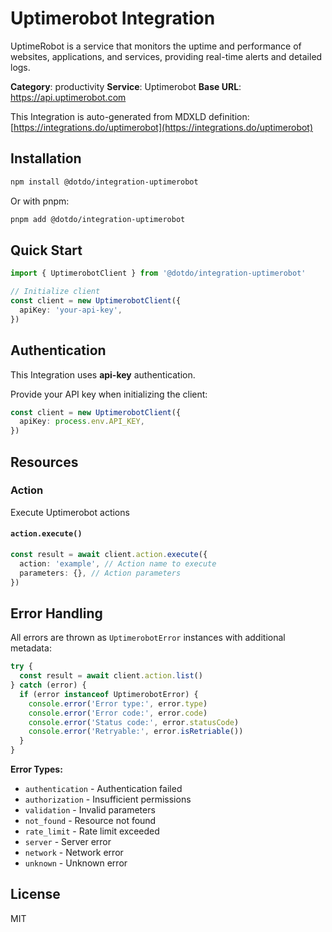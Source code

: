 # Uptimerobot Integration

UptimeRobot is a service that monitors the uptime and performance of websites, applications, and services, providing real-time alerts and detailed logs.

**Category**: productivity
**Service**: Uptimerobot
**Base URL**: https://api.uptimerobot.com

This Integration is auto-generated from MDXLD definition: [https://integrations.do/uptimerobot](https://integrations.do/uptimerobot)

## Installation

```bash
npm install @dotdo/integration-uptimerobot
```

Or with pnpm:

```bash
pnpm add @dotdo/integration-uptimerobot
```

## Quick Start

```typescript
import { UptimerobotClient } from '@dotdo/integration-uptimerobot'

// Initialize client
const client = new UptimerobotClient({
  apiKey: 'your-api-key',
})
```

## Authentication

This Integration uses **api-key** authentication.

Provide your API key when initializing the client:

```typescript
const client = new UptimerobotClient({
  apiKey: process.env.API_KEY,
})
```

## Resources

### Action

Execute Uptimerobot actions

#### `action.execute()`

```typescript
const result = await client.action.execute({
  action: 'example', // Action name to execute
  parameters: {}, // Action parameters
})
```

## Error Handling

All errors are thrown as `UptimerobotError` instances with additional metadata:

```typescript
try {
  const result = await client.action.list()
} catch (error) {
  if (error instanceof UptimerobotError) {
    console.error('Error type:', error.type)
    console.error('Error code:', error.code)
    console.error('Status code:', error.statusCode)
    console.error('Retryable:', error.isRetriable())
  }
}
```

**Error Types:**

- `authentication` - Authentication failed
- `authorization` - Insufficient permissions
- `validation` - Invalid parameters
- `not_found` - Resource not found
- `rate_limit` - Rate limit exceeded
- `server` - Server error
- `network` - Network error
- `unknown` - Unknown error

## License

MIT
